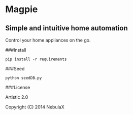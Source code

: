 Magpie
======
Simple and intuitive home automation
-------------------------------------

Control your home appliances on the go.

###Install

`pip install -r requirements`

###Seed

`python seedDB.py`

###License

Artistic 2.0

Copyright (C) 2014 NebulaX